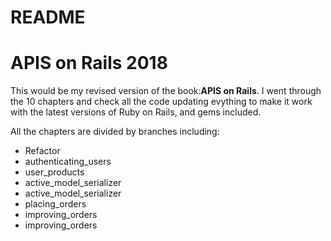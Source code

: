 # README

<h1>APIS on Rails 2018</h1>

<p>This would be my revised version of the book:<b>APIS on Rails</b>. I went through the 10 chapters and check all the code updating evything to make it work with the latest versions of Ruby on Rails, and gems included.</p>
<p>All the chapters are divided by branches including:<br></p>
<ul>
  <li>Refactor</li>
  <li>authenticating_users</li>
  <li>user_products</li>
  <li>active_model_serializer</li>
  <li>active_model_serializer</li>
  <li>placing_orders</li>
  <li>improving_orders</li>
  <li>improving_orders</li>
